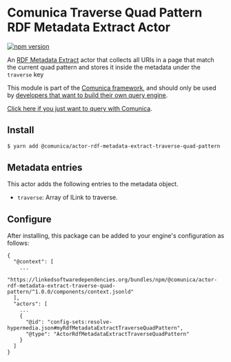 # Comunica Traverse Quad Pattern RDF Metadata Extract Actor

[![npm version](https://badge.fury.io/js/%40comunica%2Factor-rdf-metadata-extract-traverse-quad-pattern.svg)](https://www.npmjs.com/package/@comunica/actor-rdf-metadata-extract-traverse-quad-pattern)

An [RDF Metadata Extract](https://github.com/comunica/comunica/tree/master/packages/bus-rdf-metadata-extract) actor that
collects all URIs in a page that match the current quad pattern
and stores it inside the metadata under the `traverse` key

This module is part of the [Comunica framework](https://github.com/comunica/comunica),
and should only be used by [developers that want to build their own query engine](https://comunica.dev/docs/modify/).

[Click here if you just want to query with Comunica](https://comunica.dev/docs/query/).

## Install

```bash
$ yarn add @comunica/actor-rdf-metadata-extract-traverse-quad-pattern
```

## Metadata entries

This actor adds the following entries to the metadata object.

* `traverse`: Array of ILink to traverse.

## Configure

After installing, this package can be added to your engine's configuration as follows:
```text
{
  "@context": [
    ...
    "https://linkedsoftwaredependencies.org/bundles/npm/@comunica/actor-rdf-metadata-extract-traverse-quad-pattern/^1.0.0/components/context.jsonld"  
  ],
  "actors": [
    ...
    {
      "@id": "config-sets:resolve-hypermedia.json#myRdfMetadataExtractTraverseQuadPattern",
      "@type": "ActorRdfMetadataExtractTraverseQuadPattern"
    }
  ]
}
```
